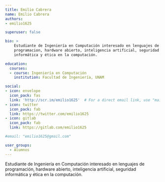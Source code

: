 ```yaml
---
title: Emilio Cabrera
name: Emilio Cabrera
authors:
- emilio1625

superuser: false

bio: >
    Estudiante de Ingeniería en Computación interesado en lenguajes de
    programacion, hardware abierto, inteligencia artificial, seguridad
    informática y ética en la computación.

education:
  courses:
  - course: Ingeniería en Computación
    institution: Facultad de Ingeniería, UNAM

social:
- icon: envelope
  icon_pack: fas
  link: 'http://scr.im/emilio1625'  # For a direct email link, use "mailto:test@example.org".
- icon: twitter
  icon_pack: fab
  link: https://twitter.com/emilio1625
- icon: gitlab
  icon_pack: fab
  link: https://gitlab.com/emilio1625

#email: "emilio1625@gmail.com"

user_groups:
  - Alumnos
---
```


Estudiante de Ingeniería en Computación interesado en lenguajes de
programación, hardware abierto, inteligencia artificial, seguridad informática
y ética en la computación.
